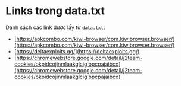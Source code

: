 # Links trong data.txt

Danh sách các link được lấy từ `data.txt`:

- [https://apkcombo.com/kiwi-browser/com.kiwibrowser.browser/](https://apkcombo.com/kiwi-browser/com.kiwibrowser.browser/)
- [https://deltaexploits.gg/](https://deltaexploits.gg/)
- [https://chromewebstore.google.com/detail/j2team-cookies/okpidcojinmlaakglciglbpcpajaibco](https://chromewebstore.google.com/detail/j2team-cookies/okpidcojinmlaakglciglbpcpajaibco)
